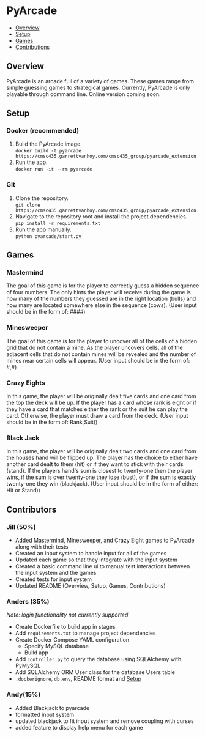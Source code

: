 # PyArcade
- [Overview](#overview)
- [Setup](#setup)
- [Games](#games)
- [Contributions](#contributions)

## Overview
PyArcade is an arcade full of a variety of games. These games range from simple guessing games to strategical games. Currently,
PyArcade is only playable through command line. Online version coming soon.

## Setup
### Docker (recommended)
1. Build the PyArcade image.  
`docker build -t pyarcade https://cmsc435.garrettvanhoy.com/cmsc435_group/pyarcade_extension`
2. Run the app.  
`docker run -it --rm pyarcade`

### Git
1. Clone the repository.  
`git clone https://cmsc435.garrettvanhoy.com/cmsc435_group/pyarcade_extension`
2. Navigate to the repository root and install the project dependencies.  
`pip install -r requirements.txt`
3. Run the app manually.  
`python pyarcade/start.py`

## Games
### Mastermind
The goal of this game is for the player to correctly guess a hidden sequence of four numbers. The only hints the player will receive during the game is how many of the numbers they guessed 
are in the right location (bulls) and how many are located somewhere else in the sequence (cows). 
(User input should be in the form of: ####)

### Minesweeper
The goal of this game is for the player to uncover all of the cells of a hidden grid that do not contain a mine. As the player
uncovers cells, all of the adjacent cells that do not contain mines will be revealed and the number of mines near certain cells will appear.
(User input should be in the form of: #,#)

### Crazy Eights
In this game, the player will be originally dealt five cards and one card from the top the deck will be up. If the player has a 
card whose rank is eight or if they have a card that matches either the rank or the suit he can play the card. 
Otherwise, the player must draw a card from the deck. (User input should be in the form of: Rank,Suit))

### Black Jack
In this game, the player will be originally dealt two cards and one card from the houses hand will be flipped up. The player has
the choice to either have another card dealt to them (hit) or if they want to stick with their cards (stand). If the players hand's sum
is closest to twenty-one then the player wins, if the sum is over twenty-one they lose (bust), or if the sum is exactly twenty-one they win (blackjack).
(User input should be in the form of either: Hit or Stand))

## Contributors
### Jill (50%)
*  Added Mastermind, Minesweeper, and Crazy Eight games to PyArcade along with their tests
*  Created an input system to handle input for all of the games
*  Updated each game so that they integrate with the input system
*  Created a basic command line ui to manual test interactions between the input system and the games
*  Created tests for input system
*  Updated README (Overview, Setup, Games, Contributions)

### Anders (35%)
*Note: login functionality not currently supported*
- Create Dockerfile to build app in stages
- Add `requirements.txt` to manage project dependencies
- Create Docker Compose YAML configuration
  - Specify MySQL database
  - Build app
- Add `controller.py` to query the database using SQLAlchemy with PyMySQL
- Add SQLAlchemy ORM User class for the database Users table
- `.dockerignore`, `db.env`, README format and [Setup](#setup)

### Andy(15%)
* Added Blackjack to pyarcade 
* formatted input system 
* updated blackjack to fit input system and remove coupling with curses
* added feature to display help menu for each game


